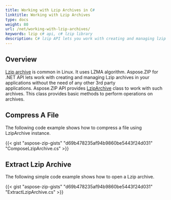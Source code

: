 ```yaml
---
title: Working with Lzip Archives in C#
linktitle: Working with Lzip Archives
type: docs
weight: 80
url: /net/working-with-lzip-archives/
keywords: lzip c# api, c# lzip library
description: C# lzip API lets you work with creating and managing lzip archives in your applications without the need of any other 3rd party applications and provides various methods to perform operations on archives.
---
```



## **Overview**
[Lzip archive](https://docs.fileformat.com/compression/lz/) is common in Linux. It uses LZMA algorithm. Aspose.ZIP for .NET API lets work with creating and managing Lzip archives in your applications without the need of any other 3rd party applications. Aspose.ZIP API provides [LzipArchive](https://reference.aspose.com/zip/net/aspose.zip.lzip/lziparchive/) class to work with such archives. This class provides basic methods to perform operations on archives.


## **Compress A File**
The following code example shows how to compress a file using LzipArchive instance.

{{< gist "aspose-zip-gists" "d69b478235af94b9860be5443f24d031" "ComposeLzipArchive.cs" >}}


## **Extract Lzip Archive**
The following simple code example shows how to open a Lzip archive.

{{< gist "aspose-zip-gists" "d69b478235af94b9860be5443f24d031" "ExtractLzipArchive.cs" >}}
